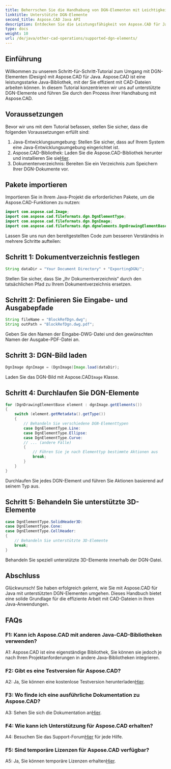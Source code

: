 ```yaml
---
title: Beherrschen Sie die Handhabung von DGN-Elementen mit Leichtigkeit – Aspose.CAD für Java
linktitle: Unterstützte DGN-Elemente
second_title: Aspose.CAD Java API
description: Entdecken Sie die Leistungsfähigkeit von Aspose.CAD für Java bei der mühelosen Handhabung von DGN-Elementen. Unsere Schritt-für-Schritt-Anleitung gewährleistet eine nahtlose Integration für die CAD-Dateiverarbeitung.
type: docs
weight: 10
url: /de/java/other-cad-operations/supported-dgn-elements/
---
```

## Einführung

Willkommen zu unserem Schritt-für-Schritt-Tutorial zum Umgang mit DGN-Elementen (Design) mit Aspose.CAD für Java. Aspose.CAD ist eine leistungsstarke Java-Bibliothek, mit der Sie effizient mit CAD-Dateien arbeiten können. In diesem Tutorial konzentrieren wir uns auf unterstützte DGN-Elemente und führen Sie durch den Prozess ihrer Handhabung mit Aspose.CAD.

## Voraussetzungen

Bevor wir uns mit dem Tutorial befassen, stellen Sie sicher, dass die folgenden Voraussetzungen erfüllt sind:

1. Java-Entwicklungsumgebung: Stellen Sie sicher, dass auf Ihrem System eine Java-Entwicklungsumgebung eingerichtet ist.
2.  Aspose.CAD-Bibliothek: Laden Sie die Aspose.CAD-Bibliothek herunter und installieren Sie sie[Hier](https://releases.aspose.com/cad/java/).
3. Dokumentenverzeichnis: Bereiten Sie ein Verzeichnis zum Speichern Ihrer DGN-Dokumente vor.

## Pakete importieren

Importieren Sie in Ihrem Java-Projekt die erforderlichen Pakete, um die Aspose.CAD-Funktionen zu nutzen:

```java
import com.aspose.cad.Image;
import com.aspose.cad.fileformats.dgn.DgnElementType;
import com.aspose.cad.fileformats.dgn.DgnImage;
import com.aspose.cad.fileformats.dgn.dgnelements.DgnDrawingElementBase;
```

Lassen Sie uns nun den bereitgestellten Code zum besseren Verständnis in mehrere Schritte aufteilen:

## Schritt 1: Dokumentverzeichnis festlegen

```java
String dataDir = "Your Document Directory" + "ExportingDGN/";
```

Stellen Sie sicher, dass Sie „Ihr Dokumentverzeichnis“ durch den tatsächlichen Pfad zu Ihrem Dokumentverzeichnis ersetzen.

## Schritt 2: Definieren Sie Eingabe- und Ausgabepfade

```java
String fileName = "BlockRefDgn.dwg";
String outPath = "BlockRefDgn.dwg.pdf";
```

Geben Sie den Namen der Eingabe-DWG-Datei und den gewünschten Namen der Ausgabe-PDF-Datei an.

## Schritt 3: DGN-Bild laden

```java
DgnImage dgnImage = (DgnImage)Image.load(dataDir);
```

 Laden Sie das DGN-Bild mit Aspose.CAD`Image` Klasse.

## Schritt 4: Durchlaufen Sie DGN-Elemente

```java
for (DgnDrawingElementBase element : dgnImage.getElements())
{
    switch (element.getMetadata().getType())
    {
        // Behandeln Sie verschiedene DGN-Elementtypen
        case DgnElementType.Line:
        case DgnElementType.Ellipse:
        case DgnElementType.Curve:
        // ... (andere Fälle)
        {
            // Führen Sie je nach Elementtyp bestimmte Aktionen aus
            break;
        }
    }
}
```

Durchlaufen Sie jedes DGN-Element und führen Sie Aktionen basierend auf seinem Typ aus.

## Schritt 5: Behandeln Sie unterstützte 3D-Elemente

```java
case DgnElementType.SolidHeader3D:
case DgnElementType.Cone:
case DgnElementType.CellHeader:
{
    // Behandeln Sie unterstützte 3D-Elemente
    break;
}
```

Behandeln Sie speziell unterstützte 3D-Elemente innerhalb der DGN-Datei.

## Abschluss

Glückwunsch! Sie haben erfolgreich gelernt, wie Sie mit Aspose.CAD für Java mit unterstützten DGN-Elementen umgehen. Dieses Handbuch bietet eine solide Grundlage für die effiziente Arbeit mit CAD-Dateien in Ihren Java-Anwendungen.

## FAQs

### F1: Kann ich Aspose.CAD mit anderen Java-CAD-Bibliotheken verwenden?

A1: Aspose.CAD ist eine eigenständige Bibliothek, Sie können sie jedoch je nach Ihren Projektanforderungen in andere Java-Bibliotheken integrieren.

### F2: Gibt es eine Testversion für Aspose.CAD?

 A2: Ja, Sie können eine kostenlose Testversion herunterladen[Hier](https://releases.aspose.com/).

### F3: Wo finde ich eine ausführliche Dokumentation zu Aspose.CAD?

 A3: Sehen Sie sich die Dokumentation an[Hier](https://reference.aspose.com/cad/java/).

### F4: Wie kann ich Unterstützung für Aspose.CAD erhalten?

 A4: Besuchen Sie das Support-Forum[Hier](https://forum.aspose.com/c/cad/19) für jede Hilfe.

### F5: Sind temporäre Lizenzen für Aspose.CAD verfügbar?

 A5: Ja, Sie können temporäre Lizenzen erhalten[Hier](https://purchase.aspose.com/temporary-license/).